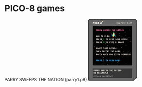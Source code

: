 # PICO-8 games

PARRY SWEEPS THE NATION (parry1.p8)
<a href="http://electroly.com/games/parry1.html"><img src="https://raw.githubusercontent.com/electroly/games/main/parry1.p8.png"></a>
